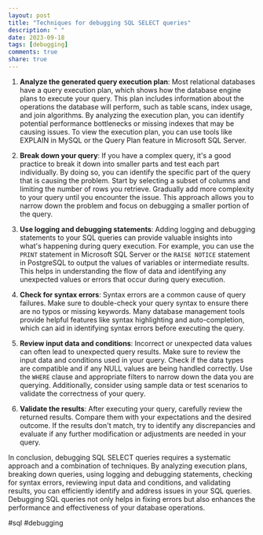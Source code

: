 ```yaml
---
layout: post
title: "Techniques for debugging SQL SELECT queries"
description: " "
date: 2023-09-18
tags: [debugging]
comments: true
share: true
---
```


1. **Analyze the generated query execution plan**: Most relational databases have a query execution plan, which shows how the database engine plans to execute your query. This plan includes information about the operations the database will perform, such as table scans, index usage, and join algorithms. By analyzing the execution plan, you can identify potential performance bottlenecks or missing indexes that may be causing issues. To view the execution plan, you can use tools like EXPLAIN in MySQL or the Query Plan feature in Microsoft SQL Server.

2. **Break down your query**: If you have a complex query, it's a good practice to break it down into smaller parts and test each part individually. By doing so, you can identify the specific part of the query that is causing the problem. Start by selecting a subset of columns and limiting the number of rows you retrieve. Gradually add more complexity to your query until you encounter the issue. This approach allows you to narrow down the problem and focus on debugging a smaller portion of the query.

3. **Use logging and debugging statements**: Adding logging and debugging statements to your SQL queries can provide valuable insights into what's happening during query execution. For example, you can use the `PRINT` statement in Microsoft SQL Server or the `RAISE NOTICE` statement in PostgreSQL to output the values of variables or intermediate results. This helps in understanding the flow of data and identifying any unexpected values or errors that occur during query execution.

4. **Check for syntax errors**: Syntax errors are a common cause of query failures. Make sure to double-check your query syntax to ensure there are no typos or missing keywords. Many database management tools provide helpful features like syntax highlighting and auto-completion, which can aid in identifying syntax errors before executing the query.

5. **Review input data and conditions**: Incorrect or unexpected data values can often lead to unexpected query results. Make sure to review the input data and conditions used in your query. Check if the data types are compatible and if any NULL values are being handled correctly. Use the `WHERE` clause and appropriate filters to narrow down the data you are querying. Additionally, consider using sample data or test scenarios to validate the correctness of your query.

6. **Validate the results**: After executing your query, carefully review the returned results. Compare them with your expectations and the desired outcome. If the results don't match, try to identify any discrepancies and evaluate if any further modification or adjustments are needed in your query.

In conclusion, debugging SQL SELECT queries requires a systematic approach and a combination of techniques. By analyzing execution plans, breaking down queries, using logging and debugging statements, checking for syntax errors, reviewing input data and conditions, and validating results, you can efficiently identify and address issues in your SQL queries. Debugging SQL queries not only helps in fixing errors but also enhances the performance and effectiveness of your database operations.

#sql #debugging